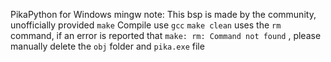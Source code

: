 PikaPython for Windows mingw
note: This bsp is made by the community, unofficially provided
```make``` Compile use ```gcc```
```make clean``` uses the ```rm``` command, if an error is reported that ```make: rm: Command not found``` , please manually delete the ```obj``` folder and ```pika.exe``` file